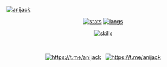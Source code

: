 [![anijack](https://0x0.st/HvDB.png)](#)

<p align="center">
    <a href="#js-contribution-activity"><img align="" src="https://github-readme-stats.vercel.app/api?username=anijackich&theme=nord&bg_color=00000000&count_private=true&show_icons=true&hide_border=true&hide=prs,issues,contribs&include_all_commits=true&card_width=350&custom_title=GitHub%20Stats" alt="stats"></a>
    <a href="#js-contribution-activity"><img align="" src="https://github-readme-stats.vercel.app/api/top-langs/?username=anijackich&title_color=81a1c1&bg_color=0000&show_icons=true&theme=dracula&hide_border=true&langs_count=2&card_width=400" alt="langs"></a>
</p>

<p align="center">
    <a href="#"><img src="https://skillicons.dev/icons?i=python,fastapi,flask,django,postgres,mongodb,redis,sqlite,git,docker,kubernetes,linux,java,cpp,c,html,css,js&perline=9" alt="skills"></a>
</p>

<br>

<p align="center">
    <a href="mailto:mr@anjk.ru"><img src="https://img.icons8.com/fluency-systems-filled/40/FFFFFF/new-post.png" alt="https://t.me/anijack"></a>
    &nbsp;
    <a href="https://t.me/anijack"><img src="https://img.icons8.com/fluency-systems-filled/40/FFFFFF/telegram-app.png" alt="https://t.me/anijack"></a>
</p>
